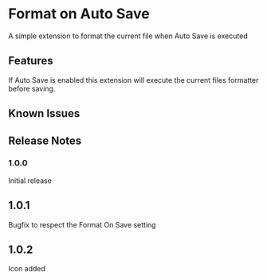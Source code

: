 # Format on Auto Save

A simple extension to format the current file when Auto Save is executed

## Features

If Auto Save is enabled this extension will execute the current files formatter before saving.

## Known Issues

## Release Notes

### 1.0.0

Initial release

## 1.0.1

Bugfix to respect the Format On Save setting

## 1.0.2

Icon added

